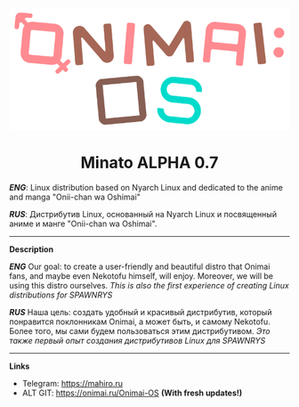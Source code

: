 <div align="center">
   <img src="https://github.com/ONIMAI-OS/.github/blob/main/onimai_logo.png?raw=true" width="600px" style="margin:auto;"/>

# Minato ALPHA 0.7
<div align="left">

_**ENG**_: Linux distribution based on Nyarch Linux and dedicated to the anime and manga "Onii-chan wa Oshimai"

_**RUS**_: Дистрибутив Linux, основанный на Nyarch Linux и посвященный аниме и манге "Onii-chan wa Oshimai". 
** **
**Description**

_**ENG**_ Our goal: to create a user-friendly and beautiful distro that Onimai fans, and maybe even Nekotofu himself, will enjoy. Moreover, we will be using this distro ourselves. *This is also the first experience of creating Linux distributions for SPAWNRYS*

_**RUS**_ Наша цель: создать удобный и красивый дистрибутив, который понравится поклонникам Onimai, а может быть, и самому Nekotofu. Более того, мы сами будем пользоваться этим дистрибутивом. *Это также первый опыт создания дистрибутивов Linux для SPAWNRYS*
** **
**Links**
- Telegram: https://mahiro.ru
- ALT GIT: https://onimai.ru/Onimai-OS **(With fresh updates!)**
